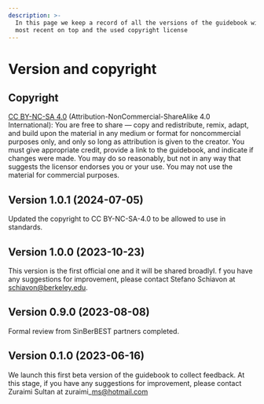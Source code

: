 ```yaml
---
description: >-
  In this page we keep a record of all the versions of the guidebook with the
  most recent on top and the used copyright license
---
```


# Version and copyright

## Copyright

[CC BY-NC-SA 4.0](https://creativecommons.org/licenses/by-nc-sa/4.0/) (Attribution-NonCommercial-ShareAlike 4.0 International): You are free to share — copy and redistribute, remix, adapt, and build upon the material in any medium or format for noncommercial purposes only, and only so long as attribution is given to the creator. You must give appropriate credit, provide a link to the guidebook, and indicate if changes were made. You may do so reasonably, but not in any way that suggests the licensor endorses you or your use. You may not use the material for commercial purposes.&#x20;

## Version 1.0.1 (2024-07-05)

Updated the copyright to CC BY-NC-SA-4.0 to be allowed to use in standards.

## Version 1.0.0 (2023-10-23)

This version is the first official one and it will be shared broadlyI. f you have any suggestions for improvement, please contact Stefano Schiavon at schiavon@berkeley.edu.

## Version 0.9.0 (2023-08-08)

Formal review from SinBerBEST partners completed.&#x20;

## Version 0.1.0 (2023-06-16)

We launch this first beta version of the guidebook to collect feedback. At this stage, if you have any suggestions for improvement, please contact Zuraimi Sultan at zuraimi\_ms@hotmail.com
